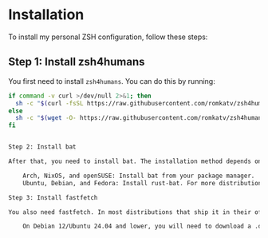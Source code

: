 # Installation

To install my personal ZSH configuration, follow these steps:

## Step 1: Install zsh4humans

You first need to install `zsh4humans`. You can do this by running:

```bash
if command -v curl >/dev/null 2>&1; then
  sh -c "$(curl -fsSL https://raw.githubusercontent.com/romkatv/zsh4humans/v5/install)"
else
  sh -c "$(wget -O- https://raw.githubusercontent.com/romkatv/zsh4humans/v5/install)"
fi


Step 2: Install bat

After that, you need to install bat. The installation method depends on your distribution:

    Arch, NixOS, and openSUSE: Install bat from your package manager.
    Ubuntu, Debian, and Fedora: Install rust-bat. For more distributions, see Repology.

Step 3: Install fastfetch

You also need fastfetch. In most distributions that ship it in their official repositories, you can install it directly.

    On Debian 12/Ubuntu 24.04 and lower, you will need to download a .deb package from the fastfetch releases page.
